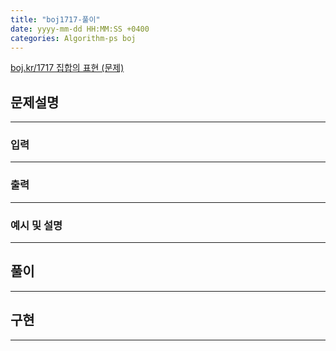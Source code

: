 ```yaml
---
title: "boj1717-풀이"
date: yyyy-mm-dd HH:MM:SS +0400
categories: Algorithm-ps boj
---
```

[boj.kr/1717 집합의 표현 (문제)](https://www.boj.kr/1717)

## 문제설명
___
### 입력
___
### 출력
___
### 예시 및 설명
___
## 풀이
___
## 구현
___